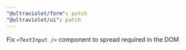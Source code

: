 ```yaml
---
"@ultraviolet/form": patch
"@ultraviolet/ui": patch
---
```


Fix `<TextInput />` component to spread required in the DOM

